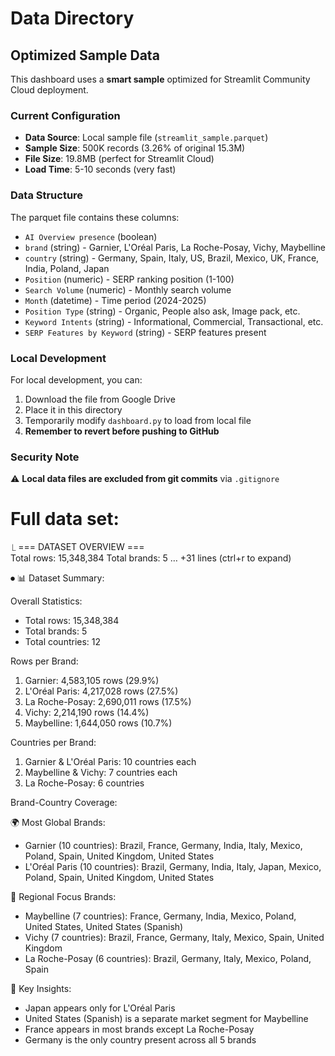 # Data Directory

## Optimized Sample Data

This dashboard uses a **smart sample** optimized for Streamlit Community Cloud deployment.

### Current Configuration
- **Data Source**: Local sample file (`streamlit_sample.parquet`)
- **Sample Size**: 500K records (3.26% of original 15.3M)
- **File Size**: 19.8MB (perfect for Streamlit Cloud)
- **Load Time**: 5-10 seconds (very fast)

### Data Structure
The parquet file contains these columns:
- `AI Overview presence` (boolean)
- `brand` (string) - Garnier, L'Oréal Paris, La Roche-Posay, Vichy, Maybelline
- `country` (string) - Germany, Spain, Italy, US, Brazil, Mexico, UK, France, India, Poland, Japan
- `Position` (numeric) - SERP ranking position (1-100)
- `Search Volume` (numeric) - Monthly search volume
- `Month` (datetime) - Time period (2024-2025)
- `Position Type` (string) - Organic, People also ask, Image pack, etc.
- `Keyword Intents` (string) - Informational, Commercial, Transactional, etc.
- `SERP Features by Keyword` (string) - SERP features present

### Local Development
For local development, you can:
1. Download the file from Google Drive
2. Place it in this directory
3. Temporarily modify `dashboard.py` to load from local file
4. **Remember to revert before pushing to GitHub**

### Security Note
⚠️ **Local data files are excluded from git commits** via `.gitignore`

# Full data set: 
  ⎿  === DATASET OVERVIEW ===      
     Total rows: 15,348,384
     Total brands: 5
     … +31 lines (ctrl+r to expand)

⏺ 📊 Dataset Summary:

  Overall Statistics:

  - Total rows: 15,348,384
  - Total brands: 5
  - Total countries: 12

  Rows per Brand:

  1. Garnier: 4,583,105 rows (29.9%)
  2. L'Oréal Paris: 4,217,028 rows (27.5%)
  3. La Roche-Posay: 2,690,011 rows (17.5%)
  4. Vichy: 2,214,190 rows (14.4%)
  5. Maybelline: 1,644,050 rows (10.7%)

  Countries per Brand:

  1. Garnier & L'Oréal Paris: 10 countries each
  2. Maybelline & Vichy: 7 countries each
  3. La Roche-Posay: 6 countries

  Brand-Country Coverage:

  🌍 Most Global Brands:
  - Garnier (10 countries): Brazil, France, Germany, India, Italy, Mexico, Poland, Spain, United Kingdom, United States
  - L'Oréal Paris (10 countries): Brazil, Germany, India, Italy, Japan, Mexico, Poland, Spain, United Kingdom, United States

  🎯 Regional Focus Brands:
  - Maybelline (7 countries): France, Germany, India, Mexico, Poland, United States, United States (Spanish)
  - Vichy (7 countries): Brazil, France, Germany, Italy, Mexico, Spain, United Kingdom
  - La Roche-Posay (6 countries): Brazil, Germany, Italy, Mexico, Poland, Spain

  📝 Key Insights:
  - Japan appears only for L'Oréal Paris
  - United States (Spanish) is a separate market segment for Maybelline
  - France appears in most brands except La Roche-Posay
  - Germany is the only country present across all 5 brands